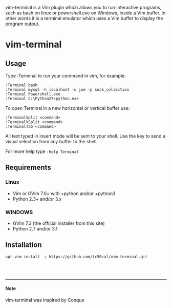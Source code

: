 
vim-terminal is a Vim plugin which allows you to run interactive programs, such as bash on linux or powershell.exe on Windows, inside a Vim buffer. In other words it is a terminal emulator which uses a Vim buffer to display the program output. 

# vim-terminal

## Usage

Type :Terminal <command> to run your command in vim, for example:
```vim
:Terminal bash
:Terminal mysql -h localhost -u joe -p sock_collection
:Terminal Powershell.exe
:Terminal C:\Python27\python.exe
```

To open Terminal in a new horizontal or vertical buffer use:
```vim
:TerminalSplit <command>
:TerminalVSplit <command>
:TerminalTab <command>
```
All text typed in insert mode will be sent to your shell. Use the <F9> key to send a visual selection from any buffer to the shell.

For more help type `:help Terminal`

 
## Requirements

### Linux

   * Vim or GVim 7.0+ with +python and/or +python3 
   * Python 2.3+ and/or 3.x 

### WINDOWS

   * GVim 7.3 (the official installer from this site) 
   * Python 2.7 and/or 3.1 

## Installation
```bash
apt-vim install -y https://github.com/tc50cal/vim-terminal.git
```
<br>
<br>

----
#### Note
vim-terminal was inspired by Conque

